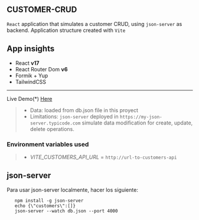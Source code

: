 ## CUSTOMER-CRUD

`React` application that simulates a customer CRUD, using `json-server` as backend. Application structure created with `Vite`

## App insights

* React **v17**
* React Router Dom **v6**
* Formik + Yup
* TailwindCSS


---
Live Demo(*) [Here](https://dmeritano-customers-crud.netlify.app)

> * Data: loaded from db.json file in this proyect
> * Limitations: `json-server` deployed in `https://my-json-server.typicode.com` simulate data modification for create, update, delete operations. 

### Environment variables used
> * *VITE_CUSTOMERS_API_URL* = `http://url-to-customers-api`


## json-server 

Para usar json-server localmente, hacer los siguiente:

```properties
   npm install -g json-server
   echo {\"customers\":[]}
   json-server --watch db.json --port 4000
```


